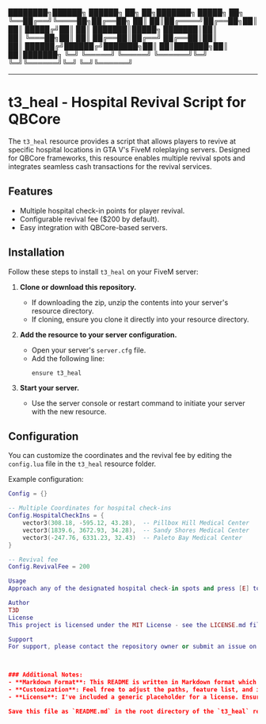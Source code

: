 ████████╗██████╗ ██████╗         ██╗  ██╗███████╗ █████╗ ██╗     
╚══██╔══╝╚════██╗██╔══██╗        ██║  ██║██╔════╝██╔══██╗██║     
   ██║    █████╔╝██║  ██║        ███████║█████╗  ███████║██║     
   ██║    ╚═══██╗██║  ██║        ██╔══██║██╔══╝  ██╔══██║██║     
   ██║   ██████╔╝██████╔╝███████╗██║  ██║███████╗██║  ██║███████╗
   ╚═╝   ╚═════╝ ╚═════╝ ╚══════╝╚═╝  ╚═╝╚══════╝╚═╝  ╚═╝╚══════╝


---------------------------------------------------------------------------------------------------------------------

# t3_heal - Hospital Revival Script for QBCore
The `t3_heal` resource provides a script that allows players to revive at specific hospital locations in GTA V's FiveM roleplaying servers. Designed for QBCore frameworks, this resource enables multiple revival spots and integrates seamless cash transactions for the revival services.

## Features
- Multiple hospital check-in points for player revival.
- Configurable revival fee ($200 by default).
- Easy integration with QBCore-based servers.

## Installation
Follow these steps to install `t3_heal` on your FiveM server:

1. **Clone or download this repository.**
   - If downloading the zip, unzip the contents into your server's resource directory.
   - If cloning, ensure you clone it directly into your resource directory.

2. **Add the resource to your server configuration.**
   - Open your server's `server.cfg` file.
   - Add the following line:
     ```
     ensure t3_heal
     ```

3. **Start your server.**
   - Use the server console or restart command to initiate your server with the new resource.

## Configuration
You can customize the coordinates and the revival fee by editing the `config.lua` file in the `t3_heal` resource folder.

Example configuration:
```lua
Config = {}

-- Multiple Coordinates for hospital check-ins
Config.HospitalCheckIns = {
    vector3(308.18, -595.12, 43.28),  -- Pillbox Hill Medical Center
    vector3(1839.6, 3672.93, 34.28),  -- Sandy Shores Medical Center
    vector3(-247.76, 6331.23, 32.43)  -- Paleto Bay Medical Center
}

-- Revival fee
Config.RevivalFee = 200

Usage
Approach any of the designated hospital check-in spots and press [E] to check in for revival. Ensure you have the required amount ($200 by default) for the revival service.

Author
T3D
License
This project is licensed under the MIT License - see the LICENSE.md file for details.

Support
For support, please contact the repository owner or submit an issue on the project's issues page.



### Additional Notes:
- **Markdown Format**: This README is written in Markdown format which is standard for GitHub and many other version control platforms.
- **Customization**: Feel free to adjust the paths, feature list, and installation steps based on your actual project setup and directory structure.
- **License**: I've included a generic placeholder for a license. Ensure you replace `[LICENSE.md](LICENSE.md)` with the actual license file if different or specify the correct licensing details.

Save this file as `README.md` in the root directory of the `t3_heal` resource to provide clear documentation for users of your script.
